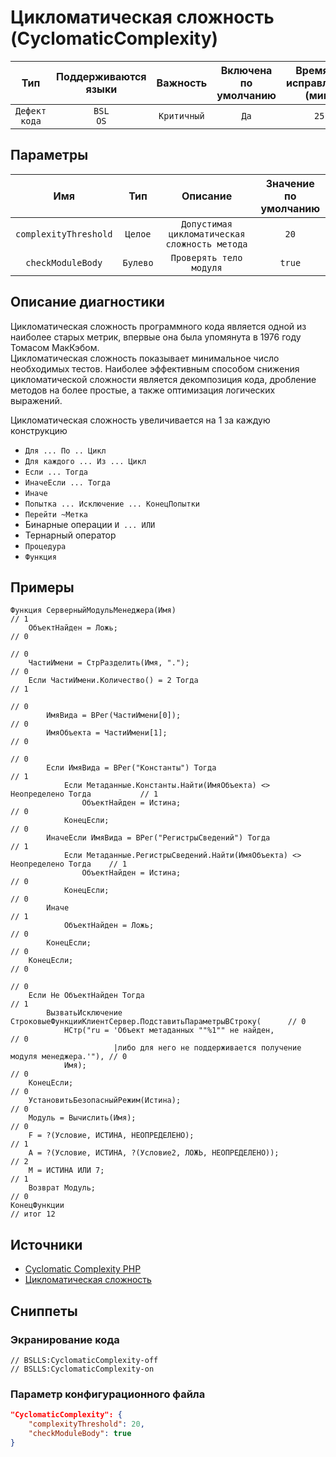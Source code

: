 # Цикломатическая сложность (CyclomaticComplexity)

|      Тип      |    Поддерживаются<br>языки    |  Важность   |    Включена<br>по умолчанию    |    Время на<br>исправление (мин)    |      Теги       |
|:-------------:|:-----------------------------:|:-----------:|:------------------------------:|:-----------------------------------:|:---------------:|
| `Дефект кода` |         `BSL`<br>`OS`         | `Критичный` |              `Да`              |                `25`                 | `brainoverload` |

## Параметры


|          Имя          |   Тип    |                   Описание                    |    Значение<br>по умолчанию    |
|:---------------------:|:--------:|:---------------------------------------------:|:------------------------------:|
| `complexityThreshold` | `Целое`  | `Допустимая цикломатическая сложность метода` |              `20`              |
|   `checkModuleBody`   | `Булево` |            `Проверять тело модуля`            |             `true`             |
<!-- Блоки выше заполняются автоматически, не трогать -->
## Описание диагностики
<!-- Описание диагностики заполняется вручную. Необходимо понятным языком описать смысл и схему работу -->

Цикломатическая сложность программного кода является одной из наиболее старых метрик, впервые она была упомянута в 1976 году Томасом МакКэбом.  
Цикломатическая сложность показывает минимальное число необходимых тестов.
Наиболее эффективным способом снижения цикломатической сложности является декомпозиция кода, дробление методов на более простые, а также оптимизация логических выражений.

Цикломатическая сложность увеличивается на 1 за каждую конструкцию

- `Для ... По .. Цикл`
- `Для каждого ... Из ... Цикл`
- `Если ... Тогда`
- `ИначеЕсли ... Тогда`
- `Иначе`
- `Попытка ... Исключение ... КонецПопытки`
- `Перейти ~Метка`
- Бинарные операции `И ... ИЛИ`
- Тернарный оператор
- `Процедура`
- `Функция`

## Примеры
<!-- В данном разделе приводятся примеры, на которые диагностика срабатывает, а также можно привести пример, как можно исправить ситуацию -->

```bsl
Функция СерверныйМодульМенеджера(Имя)                                                   // 1
	ОбъектНайден = Ложь;                                                                // 0
                                                                                        // 0
	ЧастиИмени = СтрРазделить(Имя, ".");                                                // 0
	Если ЧастиИмени.Количество() = 2 Тогда                                              // 1
                                                                                        // 0
		ИмяВида = ВРег(ЧастиИмени[0]);                                                  // 0
		ИмяОбъекта = ЧастиИмени[1];                                                     // 0
                                                                                        // 0
		Если ИмяВида = ВРег("Константы") Тогда                                          // 1
			Если Метаданные.Константы.Найти(ИмяОбъекта) <> Неопределено Тогда           // 1
				ОбъектНайден = Истина;                                                  // 0
			КонецЕсли;                                                                  // 0
		ИначеЕсли ИмяВида = ВРег("РегистрыСведений") Тогда                              // 1
			Если Метаданные.РегистрыСведений.Найти(ИмяОбъекта) <> Неопределено Тогда    // 1
				ОбъектНайден = Истина;                                                  // 0
			КонецЕсли;                                                                  // 0
		Иначе                                                                           // 1
			ОбъектНайден = Ложь;                                                        // 0
		КонецЕсли;                                                                      // 0
	КонецЕсли;                                                                          // 0
                                                                                        // 0
	Если Не ОбъектНайден Тогда                                                          // 1
		ВызватьИсключение СтроковыеФункцииКлиентСервер.ПодставитьПараметрыВСтроку(      // 0
			НСтр("ru = 'Объект метаданных ""%1"" не найден,                             // 0
			           |либо для него не поддерживается получение модуля менеджера.'"), // 0
			Имя);                                                                       // 0
	КонецЕсли;                                                                          // 0
	УстановитьБезопасныйРежим(Истина);                                                  // 0
	Модуль = Вычислить(Имя);                                                            // 0
	F = ?(Условие, ИСТИНА, НЕОПРЕДЕЛЕНО);                                               // 1
	А = ?(Условие, ИСТИНА, ?(Условие2, ЛОЖЬ, НЕОПРЕДЕЛЕНО));                            // 2
	M = ИСТИНА ИЛИ 7;                                                                   // 1
	Возврат Модуль;                                                                     // 0
КонецФункции                                                                            // итог 12
```

## Источники
<!-- Необходимо указывать ссылки на все источники, из которых почерпнута информация для создания диагностики -->


* [Cyclomatic Complexity PHP](https://pdepend.org/documentation/software-metrics/cyclomatic-complexity.html)
* [Цикломатическая сложность](https://ru.wikipedia.org/wiki/%D0%A6%D0%B8%D0%BA%D0%BB%D0%BE%D0%BC%D0%B0%D1%82%D0%B8%D1%87%D0%B5%D1%81%D0%BA%D0%B0%D1%8F_%D1%81%D0%BB%D0%BE%D0%B6%D0%BD%D0%BE%D1%81%D1%82%D1%8C)

## Сниппеты

<!-- Блоки ниже заполняются автоматически, не трогать -->
### Экранирование кода

```bsl
// BSLLS:CyclomaticComplexity-off
// BSLLS:CyclomaticComplexity-on
```

### Параметр конфигурационного файла

```json
"CyclomaticComplexity": {
    "complexityThreshold": 20,
    "checkModuleBody": true
}
```
